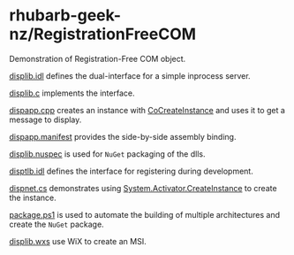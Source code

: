# rhubarb-geek-nz/RegistrationFreeCOM

Demonstration of Registration-Free COM object.

[displib.idl](displib/displib.idl) defines the dual-interface for a simple inprocess server.

[displib.c](displib/displib.c) implements the interface.

[dispapp.cpp](dispapp/dispapp.cpp) creates an instance with [CoCreateInstance](https://learn.microsoft.com/en-us/windows/win32/api/combaseapi/nf-combaseapi-cocreateinstance) and uses it to get a message to display.

[dispapp.manifest](dispapp/dispapp.manifest) provides the side-by-side assembly binding.

[displib.nuspec](displib/displib.nuspec) is used for `NuGet` packaging of the dlls.

[disptlb.idl](disptlb/disptlb.idl) defines the interface for registering during development.

[dispnet.cs](dispnet/dispnet.cs) demonstrates using [System.Activator.CreateInstance](https://learn.microsoft.com/en-us/dotnet/api/system.activator.createinstance) to create the instance.

[package.ps1](package.ps1) is used to automate the building of multiple architectures and create the `NuGet` package.

[displib.wxs](dispwix/displib.wxs) use WiX to create an MSI.
